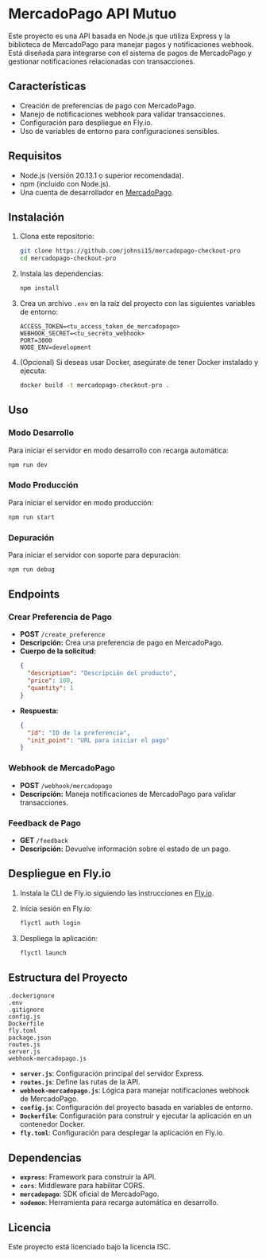 # MercadoPago API Mutuo

Este proyecto es una API basada en Node.js que utiliza Express y la biblioteca de MercadoPago para manejar pagos y notificaciones webhook. Está diseñada para integrarse con el sistema de pagos de MercadoPago y gestionar notificaciones relacionadas con transacciones.

## Características

- Creación de preferencias de pago con MercadoPago.
- Manejo de notificaciones webhook para validar transacciones.
- Configuración para despliegue en Fly.io.
- Uso de variables de entorno para configuraciones sensibles.

## Requisitos

- Node.js (versión 20.13.1 o superior recomendada).
- npm (incluido con Node.js).
- Una cuenta de desarrollador en [MercadoPago](https://www.mercadopago.com.co/developers/es/docs).

## Instalación

1. Clona este repositorio:

   ```bash
   git clone https://github.com/johnsi15/mercadopago-checkout-pro
   cd mercadopago-checkout-pro
   ```

2. Instala las dependencias:

   ```bash
   npm install
   ```

3. Crea un archivo `.env` en la raíz del proyecto con las siguientes variables de entorno:

   ```env
   ACCESS_TOKEN=<tu_access_token_de_mercadopago>
   WEBHOOK_SECRET=<tu_secreto_webhook>
   PORT=3000
   NODE_ENV=development
   ```

4. (Opcional) Si deseas usar Docker, asegúrate de tener Docker instalado y ejecuta:

   ```bash
   docker build -t mercadopago-checkout-pro .
   ```

## Uso

### Modo Desarrollo

Para iniciar el servidor en modo desarrollo con recarga automática:

```bash
npm run dev
```

### Modo Producción

Para iniciar el servidor en modo producción:

```bash
npm run start
```

### Depuración

Para iniciar el servidor con soporte para depuración:

```bash
npm run debug
```

## Endpoints

### Crear Preferencia de Pago

- **POST** `/create_preference`
- **Descripción:** Crea una preferencia de pago en MercadoPago.
- **Cuerpo de la solicitud:**
  ```json
  {
    "description": "Descripción del producto",
    "price": 100,
    "quantity": 1
  }
  ```
- **Respuesta:**
  ```json
  {
    "id": "ID de la preferencia",
    "init_point": "URL para iniciar el pago"
  }
  ```

### Webhook de MercadoPago

- **POST** `/webhook/mercadopago`
- **Descripción:** Maneja notificaciones de MercadoPago para validar transacciones.

### Feedback de Pago

- **GET** `/feedback`
- **Descripción:** Devuelve información sobre el estado de un pago.

## Despliegue en Fly.io

1. Instala la CLI de Fly.io siguiendo las instrucciones en [Fly.io](https://fly.io/docs/getting-started/installing-flyctl/).
2. Inicia sesión en Fly.io:

   ```bash
   flyctl auth login
   ```

3. Despliega la aplicación:

   ```bash
   flyctl launch
   ```

## Estructura del Proyecto

```
.dockerignore
.env
.gitignore
config.js
Dockerfile
fly.toml
package.json
routes.js
server.js
webhook-mercadopago.js
```

- **`server.js`**: Configuración principal del servidor Express.
- **`routes.js`**: Define las rutas de la API.
- **`webhook-mercadopago.js`**: Lógica para manejar notificaciones webhook de MercadoPago.
- **`config.js`**: Configuración del proyecto basada en variables de entorno.
- **`Dockerfile`**: Configuración para construir y ejecutar la aplicación en un contenedor Docker.
- **`fly.toml`**: Configuración para desplegar la aplicación en Fly.io.

## Dependencias

- **`express`**: Framework para construir la API.
- **`cors`**: Middleware para habilitar CORS.
- **`mercadopago`**: SDK oficial de MercadoPago.
- **`nodemon`**: Herramienta para recarga automática en desarrollo.

## Licencia

Este proyecto está licenciado bajo la licencia ISC.